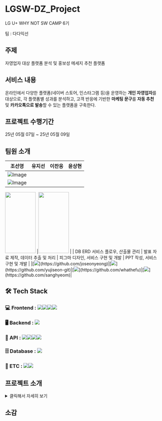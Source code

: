 # LGSW-DZ_Project
LG U+ WHY NOT SW CAMP 6기

팀 : 다다익선

## 주제
자영업자 대상 플랫폼 분석 및 홍보성 메세지 추천 플랫폼 

## 서비스 내용

온라인에서 다양한 플랫폼(네이버 스토어, 인스타그램 등)을 운영하는 **개인 자영업자**를 대상으로,
각 플랫폼별 성과를 분석하고, 고객 반응에 기반한 **마케팅 문구**를 **자동 추천** 및 **카카오톡으로 발송**할 수 있는 플랫폼을 구축한다.

## 프로젝트 수행기간

25년 05월 07일 ~ 25년 05월 09일

## 팀원 소개 

|조선영|유지선|이찬웅|윤상현|
|------|----|----|----|
|![Image](https://github.com/user-attachments/assets/cd76087e-744a-4e2a-9da6-0ea18bd19ea3)|
![Image](https://github.com/user-attachments/assets/4f3faf7b-1ece-4530-ba56-0d1de09548e8)|
<img src="https://github.com/user-attachments/assets/5efe095c-f5fe-45c2-88a9-2e610258a216" width="100" height="200"/>
|<img src="https://github.com/user-attachments/assets/700d5ad5-b8c0-464a-95dc-ac9e27ff917a" width="100" height="200"/>
|
| DB ERD 서비스 플로우, 산출물 관리 | 발표 자료 제작, 데이터 추출 및 처리 | 피그마 디자인, 서비스 구현 및 개발 | PPT 작성, 서비스 구현 및 개발 |
|[<img src="https://img.shields.io/badge/GitHub_link-181717?style=for-the-badge&logo=github&logoColor=white"/>](https://github.com/joseonyeong)|[<img src="https://img.shields.io/badge/GitHub_link-181717?style=for-the-badge&logo=github&logoColor=white"/>](https://github.com/yujiseon-git)|[<img src="https://img.shields.io/badge/GitHub_link-181717?style=for-the-badge&logo=github&logoColor=white"/>](https://github.com/whathefu)|[<img src="https://img.shields.io/badge/GitHub_link-181717?style=for-the-badge&logo=github&logoColor=white"/>](https://github.com/sanghyeom)|







## 🛠 Tech Stack

### 💻 Frontend : <img src="https://img.shields.io/badge/Flask-000000?style=for-the-badge&logo=flask&logoColor=white"/><img src="https://img.shields.io/badge/React-61DAFB?style=for-the-badge&logo=react&logoColor=black"/><img src="https://img.shields.io/badge/Figma-F24E1E?style=for-the-badge&logo=figma&logoColor=white"/><img src="https://img.shields.io/badge/React_Native-20232A?style=for-the-badge&logo=react&logoColor=61DAFB"/>

### 🖥 Backend : <img src="https://img.shields.io/badge/Python-3776AB?style=for-the-badge&logo=python&logoColor=white"/>

### 🔗 API : <img src="https://img.shields.io/badge/OpenAI_API-412991?style=for-the-badge&logo=openai&logoColor=white"/><img src="https://img.shields.io/badge/Kakao_API-FFCD00?style=for-the-badge&logo=kakaotalk&logoColor=000000"/><img src="https://img.shields.io/badge/Naver_API-03C75A?style=for-the-badge&logo=naver&logoColor=white"/><img src="https://img.shields.io/badge/Meta_Graph_API-1877F2?style=for-the-badge&logo=facebook&logoColor=white"/>

### 🗄 Database : <img src="https://img.shields.io/badge/MySQL-4479A1?style=for-the-badge&logo=mysql&logoColor=white"/>

### 🧰 ETC : <img src="https://img.shields.io/badge/GitHub-181717?style=for-the-badge&logo=github&logoColor=white"/><img src="https://img.shields.io/badge/Discord-5865F2?style=for-the-badge&logo=discord&logoColor=white"/>

## 프로젝트 소개
<details>
<summary>클릭해서 자세히 보기</summary>

이 안에 들어간 내용은 접혀 있다가 펼쳐집니다.

- 리스트도 되고
- 코드도 되고
- 배지도 넣을 수 있어요.

</details>



## 소감 